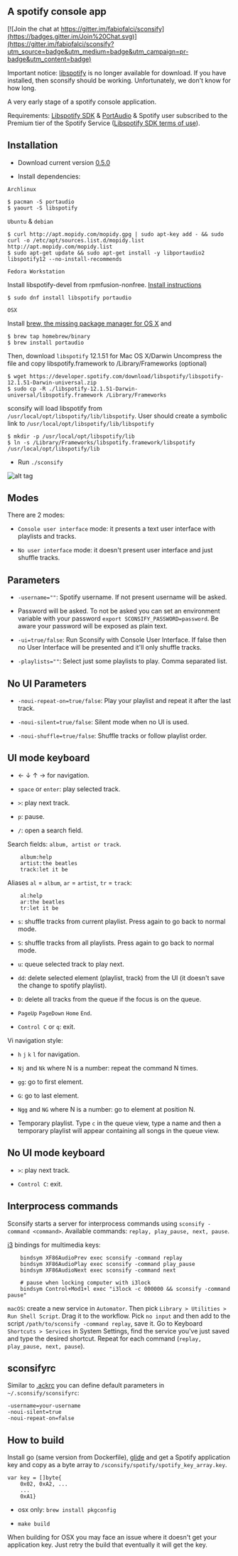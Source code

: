 A spotify console app
---------------------

[![Join the chat at https://gitter.im/fabiofalci/sconsify](https://badges.gitter.im/Join%20Chat.svg)](https://gitter.im/fabiofalci/sconsify?utm_source=badge&utm_medium=badge&utm_campaign=pr-badge&utm_content=badge)

Important notice: [libspotify](https://developer.spotify.com/technologies/libspotify/) is no longer available for download. If you have installed, then sconsify should be working. Unfortunately, we don't know for how long.

A very early stage of a spotify console application.

Requirements: [Libspotify SDK](https://developer.spotify.com/technologies/libspotify/) & [PortAudio](http://www.portaudio.com/) & Spotify user subscribed to the Premium tier of the Spotify Service ([Libspotify SDK terms of use](https://developer.spotify.com/developer-terms-of-use/)).


Installation
------------

* Download current version [0.5.0](https://github.com/fabiofalci/sconsify/releases) 

* Install dependencies:

`Archlinux`

	$ pacman -S portaudio
	$ yaourt -S libspotify

`Ubuntu` & `debian`

	$ curl http://apt.mopidy.com/mopidy.gpg | sudo apt-key add - && sudo curl -o /etc/apt/sources.list.d/mopidy.list http://apt.mopidy.com/mopidy.list
	$ sudo apt-get update && sudo apt-get install -y libportaudio2 libspotify12 --no-install-recommends 

`Fedora Workstation`

Install libspotify-devel from rpmfusion-nonfree. [Install instructions](https://rpmfusion.org/Configuration/)

	$ sudo dnf install libspotify portaudio

`OSX`

Install [brew, the missing package manager for OS X](http://brew.sh/) and

	$ brew tap homebrew/binary
	$ brew install portaudio

Then, download `libspotify` 12.1.51 for Mac OS X/Darwin
Uncompress the file and copy libspotify.framework to /Library/Frameworks (optional)
	
	$ wget https://developer.spotify.com/download/libspotify/libspotify-12.1.51-Darwin-universal.zip
	$ sudo cp -R ./libspotify-12.1.51-Darwin-universal/libspotify.framework /Library/Frameworks
	
sconsify will load libspotify from `/usr/local/opt/libspotify/lib/libspotify`. User should create a symbolic link to `/usr/local/opt/libspotify/lib/libspotify`

	$ mkdir -p /usr/local/opt/libspotify/lib
	$ ln -s /Library/Frameworks/libspotify.framework/libspotify /usr/local/opt/libspotify/lib

* Run `./sconsify`

![alt tag](https://raw.githubusercontent.com/wiki/fabiofalci/sconsify/sconsify.png)

Modes
-----

There are 2 modes: 

* `Console user interface` mode: it presents a text user interface with playlists and tracks.

* `No user interface` mode: it doesn't present user interface and just shuffle tracks.


Parameters
----------

* `-username=""`: Spotify username. If not present username will be asked.

* Password will be asked. To not be asked you can set an environment variable with your password `export SCONSIFY_PASSWORD=password`. Be aware your password will be exposed as plain text.

* `-ui=true/false`: Run Sconsify with Console User Interface. If false then no User Interface will be presented and it'll only shuffle tracks.

* `-playlists=""`: Select just some playlists to play. Comma separated list.


No UI Parameters
----------------

* `-noui-repeat-on=true/false`: Play your playlist and repeat it after the last track.

* `-noui-silent=true/false`: Silent mode when no UI is used.

* `-noui-shuffle=true/false`: Shuffle tracks or follow playlist order.


UI mode keyboard 
----------------

* &larr; &darr; &uarr; &rarr; for navigation.

* `space` or `enter`: play selected track.

* `>`: play next track.

* `p`: pause.

* `/`: open a search field.

Search fields: `album, artist or track`. 

```
    album:help
    artist:the beatles
    track:let it be
```

Aliases `al` = `album`, `ar` = `artist`, `tr` = `track`:

```
    al:help
    ar:the beatles
    tr:let it be
```

* `s`: shuffle tracks from current playlist. Press again to go back to normal mode.

* `S`: shuffle tracks from all playlists. Press again to go back to normal mode.

* `u`: queue selected track to play next.

* `dd`: delete selected element (playlist, track) from the UI (it doesn't save the change to spotify playlist).

* `D`: delete all tracks from the queue if the focus is on the queue.

* `PageUp` `PageDown` `Home` `End`. 

* `Control C` or `q`: exit.

Vi navigation style:

* `h` `j` `k` `l` for navigation.

* `Nj` and `Nk` where N is a number: repeat the command N times.

* `gg`: go to first element. 

* `G`: go to last element.

* `Ngg` and `NG` where N is a number: go to element at position N. 

* Temporary playlist. Type `c` in the queue view, type a name and then a temporary playlist will appear containing all songs in the queue view.


No UI mode keyboard 
-------------------

* `>`: play next track.

* `Control C`: exit.

Interprocess commands
--------------------

Sconsify starts a server for interprocess commands using `sconsify -command <command>`. Available commands: `replay, play_pause, next, pause`. 

[i3](http://i3wm.org/) bindings for multimedia keys:

```
    bindsym XF86AudioPrev exec sconsify -command replay
    bindsym XF86AudioPlay exec sconsify -command play_pause
    bindsym XF86AudioNext exec sconsify -command next

    # pause when locking computer with i3lock
    bindsym Control+Mod1+l exec "i3lock -c 000000 && sconsify -command pause"
```

`macOS`: create a new service in `Automator`. Then pick `Library > Utilities > Run Shell Script`. Drag it to the workflow. Pick `no input` and then add to the script `/path/to/sconsify -command replay`, save it. Go to Keyboard `Shortcuts > Services` in System Settings, find the service you've just saved and type the desired shortcut. Repeat for each command (`replay, play_pause, next, pause`).

sconsifyrc
----------

Similar to [.ackrc](http://beyondgrep.com/documentation/) you can define default parameters in `~/.sconsify/sconsifyrc`:

	-username=your-username
	-noui-silent=true 
	-noui-repeat-on=false


How to build
---------------------------------

Install go (same version from Dockerfile), [glide](https://glide.sh/) and get a Spotify application key and copy as a byte array to `/sconsify/spotify/spotify_key_array.key`.

	var key = []byte{
	    0x02, 0xA2, ...
	    ...
	    0xA1}

* osx only: `brew install pkgconfig`

* `make build`

When building for OSX you may face an issue where it doesn't get your application key. Just retry the build that eventually it will get the key.
